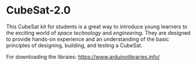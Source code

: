 # CubeSat-2.0

This CubeSat kit for students is a great way to introduce young learners to the exciting world of *space technology* and *engineering*. They are designed to provide hands-on experience and an understanding of the basic principles of designing, building, and testing a CubeSat.

For downloading the libraies: https://www.arduinolibraries.info/
